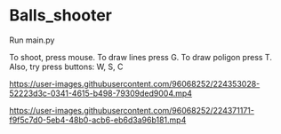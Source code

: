 # Balls_shooter
Run main.py

To shoot, press mouse. To draw lines press G. To draw poligon press T. Also, try press buttons: W, S, C

https://user-images.githubusercontent.com/96068252/224353028-52223d3c-0341-4615-b498-79309ded9004.mp4





https://user-images.githubusercontent.com/96068252/224371171-f9f5c7d0-5eb4-48b0-acb6-eb6d3a96b181.mp4

